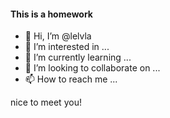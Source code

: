 #### This is a homework

- 👋 Hi, I’m @lelvla
- 👀 I’m interested in ...
- 🌱 I’m currently learning ...
- 💞️ I’m looking to collaborate on ...
- 📫 How to reach me ...

nice to meet you!
<!---
lelvla/lelvla is a ✨ special ✨ repository because its `README.md` (this file) appears on your GitHub profile.
You can click the Preview link to take a look at your changes.
--->

